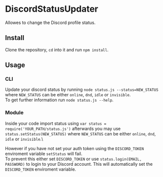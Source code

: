 # DiscordStatusUpdater

Allowes to change the Discord profile status.

## Install

Clone the repository, `cd` into it and run `npm install`.

## Usage

### CLI

Update your discord status by running `node status.js --status=NEW_STATUS` where `NEW_STATUS` can be either `online`, `dnd`, `idle` or `invisible`.\
To get further information run `node status.js --help`.

### Module

Inside your code import status using `var status = require('YOUR_PATH/status.js')` afterwards you may use `status.setStatus(NEW_STATUS)` where `NEW_STATUS` can be either `online`, `dnd`, `idle` or `invisible`.\

However if you have not set your auth token using the `DISCORD_TOKEN` enviroment variable `setStatus` will fail.\
To prevent this either set `DISCORD_TOKEN` or use `status.login(EMAIL, PASSWORD)` to login to your Discord account. This will automatically set the `DISCORD_TOKEN` enviroment variable.
